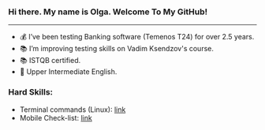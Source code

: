 ### Hi there. My name is Olga. Welcome To My GitHub! 

******

- 💰 I’ve been testing Banking software (Temenos T24) for over 2.5 years.
- 📚 I’m improving testing skills on Vadim Ksendzov's course.
- 📚 ISTQB certified.
- 📗 Upper Intermediate English.

### Hard Skills: 
+ Terminal commands (Linux): [link](https://github.com/egorovaolga888/Terminal_Commands.git)
+ Mobile Check-list: [link](https://docs.google.com/spreadsheets/d/1R5vWpuPZjOQib3zlGwqJNIWOy4NeMQNQqLwrUU6MuxE/edit?usp=sharing)
